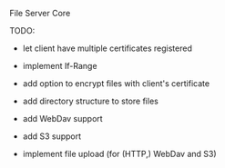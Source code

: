 File Server Core

TODO:
- let client have multiple certificates registered
- implement If-Range
- add option to encrypt files with client's certificate
- add directory structure to store files
- add WebDav support
- add S3 support

- implement file upload (for (HTTP,) WebDav and S3)
